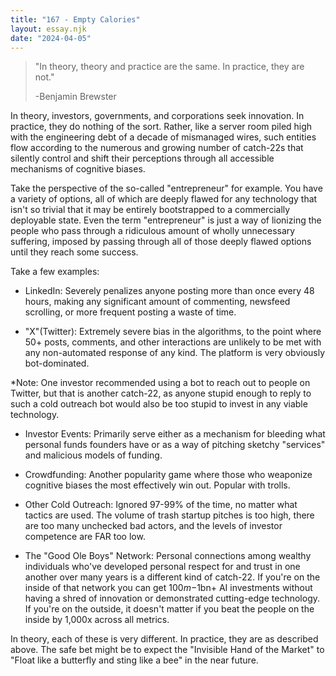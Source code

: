 ```yaml
---
title: "167 - Empty Calories"
layout: essay.njk
date: "2024-04-05"
---
```


> "In theory, theory and practice are the same. In practice, they are not." 
>
> -Benjamin Brewster

In theory, investors, governments, and corporations seek innovation. In practice, they do nothing of the sort. Rather, like a server room piled high with the engineering debt of a decade of mismanaged wires, such entities flow according to the numerous and growing number of catch-22s that silently control and shift their perceptions through all accessible mechanisms of cognitive biases.

Take the perspective of the so-called "entrepreneur" for example. You have a variety of options, all of which are deeply flawed for any technology that isn't so trivial that it may be entirely bootstrapped to a commercially deployable state. Even the term "entrepreneur" is just a way of lionizing the people who pass through a ridiculous amount of wholly unnecessary suffering, imposed by passing through all of those deeply flawed options until they reach some success.

Take a few examples:

- LinkedIn: Severely penalizes anyone posting more than once every 48 hours, making any significant amount of commenting, newsfeed scrolling, or more frequent posting a waste of time.

- "X"(Twitter): Extremely severe bias in the algorithms, to the point where 50+ posts, comments, and other interactions are unlikely to be met with any non-automated response of any kind. The platform is very obviously bot-dominated.
  
\*Note: One investor recommended using a bot to reach out to people on Twitter, but that is another catch-22, as anyone stupid enough to reply to such a cold outreach bot would also be too stupid to invest in any viable technology.

- Investor Events: Primarily serve either as a mechanism for bleeding what personal funds founders have or as a way of pitching sketchy "services" and malicious models of funding.

- Crowdfunding: Another popularity game where those who weaponize cognitive biases the most effectively win out. Popular with trolls.

- Other Cold Outreach: Ignored 97-99% of the time, no matter what tactics are used. The volume of trash startup pitches is too high, there are too many unchecked bad actors, and the levels of investor competence are FAR too low.

- The "Good Ole Boys" Network: Personal connections among wealthy individuals who've developed personal respect for and trust in one another over many years is a different kind of catch-22. If you're on the inside of that network you can get $100m-$1bn+ AI investments without having a shred of innovation or demonstrated cutting-edge technology. If you're on the outside, it doesn't matter if you beat the people on the inside by 1,000x across all metrics.

In theory, each of these is very different. In practice, they are as described above. The safe bet might be to expect the "Invisible Hand of the Market" to "Float like a butterfly and sting like a bee" in the near future.
